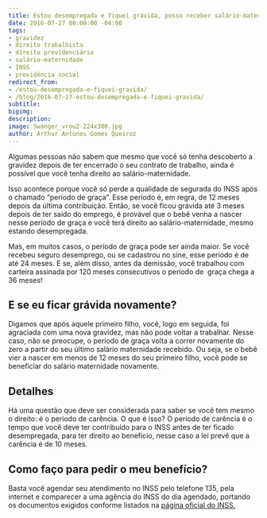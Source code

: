 ```yaml
---
title: Estou desempregada e fiquei grávida, posso receber salário-maternidade?
date: 2016-07-27 00:00:00 -04:00
tags:
- gravidez
- direito trabalhista
- direito previdenciário
- salário-maternidade
- INSS
- previdência social
redirect_from:
- /estou-desempregada-e-fiquei-gravida/
- /blog/2016-07-27-estou-desempregada-e-fiquei-gravida/
subtitle:
bigimg:
description:
image: Swanger_vrou2-224x300.jpg
author: Arthur Antunes Gomes Queiroz
---
```


Algumas pessoas não sabem que mesmo que você só tenha descoberto a gravidez depois de ter encerrado o seu contrato de trabalho, ainda é possível que você tenha direito ao salário-maternidade.

Isso acontece porque você só perde a qualidade de segurada do INSS após o chamado “período de graça”. Esse período é, em regra, de 12 meses depois da última contribuição. Então, se você ficou grávida até 3 meses depois de ter saído do emprego, é provável que o bebê venha a nascer nesse período de graça e você terá direito ao salário-maternidade, mesmo estando desempregada.

Mas, em muitos casos, o período de graça pode ser ainda maior. Se você recebeu seguro desemprego, ou se cadastrou no sine, esse período é de até 24 meses. E se, além disso, antes da demissão, você trabalhou com carteira assinada por 120 meses consecutivos o período de  graça chega a 36 meses!

## E se eu ficar grávida novamente?

Digamos que após aquele primeiro filho, você, logo em seguida, foi agraciada com uma nova gravidez, mas não pode voltar a trabalhar. Nesse caso, não se preocupe, o período de graça volta a correr novamente do zero a partir do seu último salário maternidade recebido. Ou seja, se o bebê vier a nascer em menos de 12 meses do seu primeiro filho, você pode se beneficiar do salário maternidade novamente.

## Detalhes

Há uma questão que deve ser considerada para saber se você tem mesmo o direito: é o período de carência. O que é isso? O período de carência é o tempo que você deve ter contribuído para o INSS antes de ter ficado desempregada, para ter direito ao benefício, nesse caso a lei prevê que a carência é de 10 meses.

## Como faço para pedir o meu benefício?

Basta você agendar seu atendimento no INSS pelo telefone 135, pela internet e comparecer a uma agência do INSS do dia agendado, portando os documentos exigidos conforme listados na [página oficial do INSS.](http://www.previdencia.gov.br/servicos-ao-cidadao/todos-os-servicos/salario-maternidade/)
